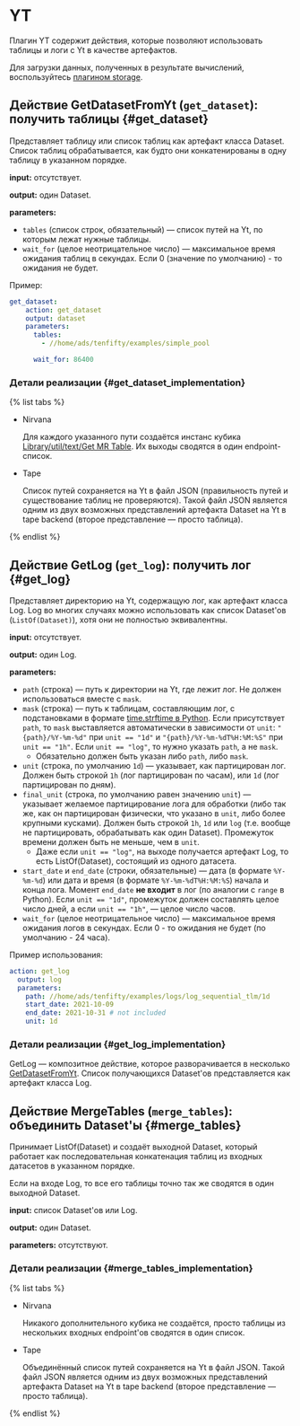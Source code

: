 # YT
Плагин YT содержит действия, которые позволяют использовать таблицы и логи с Yt в качестве артефактов.

Для загрузки данных, полученных в результате вычислений, воспользуйтесь [плагином storage](storage.md).


## Действие GetDatasetFromYt (`get_dataset`): получить таблицы    {#get_dataset}
Представляет таблицу или список таблиц как артефакт класса Dataset. Список таблиц обрабатывается, как будто они конкатенированы в одну таблицу в указанном порядке.

**input:** отсутствует.

**output:** один Dataset.

**parameters:**

* `tables` (список строк, обязательный) — список путей на Yt, по которым лежат нужные таблицы. <!--- Параметры path, start_date и end_date не являются публичными -->
* `wait_for` (целое неотрицательное число) — максимальное время ожидания таблиц в секундах. Если 0 (значение по умолчанию) - то ожидания не будет.

Пример:

```yaml
get_dataset:
    action: get_dataset
    output: dataset
    parameters:
      tables:
        - //home/ads/tenfifty/examples/simple_pool

      wait_for: 86400
```

### Детали реализации   {#get_dataset_implementation}

{% list tabs %}

- Nirvana

    Для каждого указанного пути создаётся инстанс кубика [Library/util/text/Get MR Table](https://nirvana.yandex-team.ru/browse?selected=1777979). Их выходы сводятся в один endpoint-список.

- Tape

    Список путей сохраняется на Yt в файл JSON (правильность путей и существование таблиц не проверяются). Такой файл JSON является одним из двух возможных представлений артефакта Dataset на Yt в tape backend (второе представление — просто таблица).

{% endlist %}


## Действие GetLog (`get_log`): получить лог    {#get_log}
Представляет директорию на Yt, содержащую лог, как артефакт класса Log. Log во многих случаях можно использовать как список Dataset'ов (`ListOf(Dataset)`), хотя они не полностью эквивалентны.

**input:** отсутствует.

**output:** один Log.

**parameters:**

* `path` (строка) — путь к директории на Yt, где лежит лог. Не должен использоваться вместе с `mask`.
* `mask` (строка) — путь к таблицам, составляющим лог, с подстановками в формате [time.strftime в Python](https://docs.python.org/2/library/time.html#time.strftime). Если присутствует `path`, то `mask` выставляется автоматически в зависимости от `unit`: `"{path}/%Y-%m-%d"` при `unit == "1d"` и `"{path}/%Y-%m-%dT%H:%M:%S"` при `unit == "1h"`. Если `unit == "log"`, то нужно указать `path`, а не `mask`.
  * Обязательно должен быть указан либо `path`, либо `mask`.
* `unit` (строка, по умолчанию `1d`) — указывает, как партицирован лог. Должен быть строкой `1h` (лог партицирован по часам), или `1d` (лог партицирован по дням).
* `final_unit` (строка, по умолчанию равен значению `unit`) — указывает желаемое партицирование лога для обработки (либо так же, как он партицирован физически, что указано в `unit`, либо более крупными кусками). Должен быть строкой `1h`, `1d` или `log` (т.е. вообще не партицировать, обрабатывать как один Dataset). Промежуток времени должен быть не меньше, чем в `unit`.
  * Даже если `unit == "log"`, на выходе получается артефакт Log, то есть ListOf(Dataset), состоящий из одного датасета.
* `start_date` и `end_date` (строки, обязательные) — дата (в формате `%Y-%m-%d`) или дата и время (в формате `%Y-%m-%dT%H:%M:%S`) начала и конца лога. Момент `end_date` **не входит** в лог (по аналогии с `range` в Python). Если `unit == "1d"`, промежуток должен составлять целое число дней, а если `unit == "1h"`, — целое число часов.
* `wait_for` (целое неотрицательное число) — максимальное время ожидания логов в секундах. Если 0 - то ожидания не будет (по умолчанию - 24 часа).

Пример использования:

```yaml
action: get_log
  output: log
  parameters:
    path: //home/ads/tenfifty/examples/logs/log_sequential_tlm/1d
    start_date: 2021-10-09
    end_date: 2021-10-31 # not included
    unit: 1d
```

### Детали реализации       {#get_log_implementation}
GetLog — композитное действие, которое разворачивается в несколько [GetDatasetFromYt](#get_dataset). Список получающихся Dataset'ов представляется как артефакт класса Log.


## Действие MergeTables (`merge_tables`): объединить Dataset'ы      {#merge_tables}
Принимает ListOf(Dataset) и создаёт выходной Dataset, который работает как последовательная конкатенация таблиц из входных датасетов в указанном порядке.

Если на входе Log, то все его таблицы точно так же сводятся в один выходной Dataset.

**input:** список Dataset'ов или Log.

**output:** один Dataset.

**parameters:** отсутствуют.

### Детали реализации       {#merge_tables_implementation}

{% list tabs %}

- Nirvana

    Никакого дополнительного кубика не создаётся, просто таблицы из нескольких входных endpoint'ов сводятся в один список.

- Tape

    Объединённый список путей сохраняется на Yt в файл JSON. Такой файл JSON является одним из двух возможных представлений артефакта Dataset на Yt в tape backend (второе представление — просто таблица).

{% endlist %}
